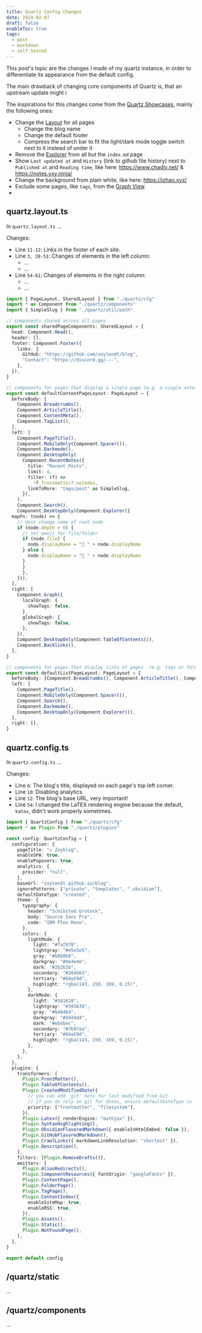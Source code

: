 ```yaml
---
title: Quartz Config Changes
date: 2024-02-07
draft: false
enableToc: true
tags:
  - post
  - markdown
  - self hosted
---
```

 
This post's topic are the changes I made of my quartz instance, in order to differentiate its appearance from the default config.

The main drawback of changing core components of Quartz is, that an upstream update might i

The inspirations for this changes come from the [Quartz Showcases](https://quartz.jzhao.xyz/showcase), mainly the following ones:

  - Change the [Layout](https://quartz.jzhao.xyz/layout) for all pages
	  - Change the blog name
	  - Change the default footer
	  - Compress the search bar to fit the light/dark mode toggle switch next to it instead of under it
  - Remove the [Explorer](https://quartz.jzhao.xyz/features/explorer) from all but the `index.md` page
  - Show `Last updated at` and `History` (link to github file history) next to `Published at` and `Reading time`, like here: https://www.chadly.net/ & https://notes.yxy.ninja/
  - Change the background from plain white, like here: https://jzhao.xyz/
  - Exclude some pages, like `tags`, from the [Graph View](https://quartz.jzhao.xyz/features/graph-view)
  - 

## quartz.layout.ts

In `quartz.layout.ts` ...

Changes:
   - Line `11-12`: Links in the footer of each site.
   - Line `3, 28-51`: Changes of elements in the left column:
      - ...
      - ...
   - Line `54-61`: Changes of elements in the right column:
      - ...
      - ...

```ts {3,11-12,28-51,54-61} title="quartz.layout.ts"
import { PageLayout, SharedLayout } from "./quartz/cfg"
import * as Component from "./quartz/components"
import { SimpleSlug } from "./quartz/util/path"

// components shared across all pages
export const sharedPageComponents: SharedLayout = {
  head: Component.Head(),
  header: [],
  footer: Component.Footer({
    links: {
      GitHub: "https://github.com/zoylendt/blog",
      "Contact": "https://discord.gg/---",
    },
  }),
}

// components for pages that display a single page (e.g. a single note)
export const defaultContentPageLayout: PageLayout = {
  beforeBody: [
    Component.Breadcrumbs(),
    Component.ArticleTitle(),
    Component.ContentMeta(),
    Component.TagList(),
  ],
  left: [
    Component.PageTitle(),
    Component.MobileOnly(Component.Spacer()),
    Component.Darkmode(),
	Component.DesktopOnly(
      Component.RecentNotes({
        title: "Recent Posts",
        limit: 4,
        filter: (f) =>
          !f.frontmatter?.noindex,
        linkToMore: "tags/post" as SimpleSlug,
      }),
    ),
    Component.Search(),
    Component.DesktopOnly(Component.Explorer({
  mapFn: (node) => {
    // dont change name of root node
    if (node.depth > 0) {
      // set emoji for file/folder
      if (node.file) {
        node.displayName = "📄 " + node.displayName
      } else {
        node.displayName = "📁 " + node.displayName
      }
      }
      },
    })),
  ],
  right: [
    Component.Graph({
      localGraph: {
        showTags: false,
      },
      globalGraph: {
        showTags: false,
      },
    }),
    Component.DesktopOnly(Component.TableOfContents()),
    Component.Backlinks(),
  ],
}

// components for pages that display lists of pages  (e.g. tags or folders)
export const defaultListPageLayout: PageLayout = {
  beforeBody: [Component.Breadcrumbs(), Component.ArticleTitle(), Component.ContentMeta()],
  left: [
    Component.PageTitle(),
    Component.MobileOnly(Component.Spacer()),
    Component.Search(),
    Component.Darkmode(),
    Component.DesktopOnly(Component.Explorer()),
  ],
  right: [],
}
```

## quartz.config.ts

In `quartz.config.ts` ...

Changes:
   - Line `6`: The blog's title, displayed on each page's top left corner.
   - Line `10`: Disabling analytics.
   - Line `12`: The blog's base URL, very important!
   - Line `54`: I changed the LaTEX rendering engine because the default, `katex`, didn't work properly sometimes.

```ts {6,10,12,54} title="quartz.config.ts"
import { QuartzConfig } from "./quartz/cfg"
import * as Plugin from "./quartz/plugins"

const config: QuartzConfig = {
  configuration: {
    pageTitle: "☣ Zoyblog",
    enableSPA: true,
    enablePopovers: true,
    analytics: {
      provider: "null",
    },
    baseUrl: "zoylendt.github.io/blog",
    ignorePatterns: ["private", "templates", ".obsidian"],
    defaultDateType: "created",
    theme: {
      typography: {
        header: "Schibsted Grotesk",
        body: "Source Sans Pro",
        code: "IBM Plex Mono",
      },
      colors: {
        lightMode: {
          light: "#faf8f8",
          lightgray: "#e5e5e5",
          gray: "#b8b8b8",
          darkgray: "#4e4e4e",
          dark: "#2b2b2b",
          secondary: "#284b63",
          tertiary: "#84a59d",
          highlight: "rgba(143, 159, 169, 0.15)",
        },
        darkMode: {
          light: "#161618",
          lightgray: "#393639",
          gray: "#646464",
          darkgray: "#d4d4d4",
          dark: "#ebebec",
          secondary: "#7b97aa",
          tertiary: "#84a59d",
          highlight: "rgba(143, 159, 169, 0.15)",
        },
      },
    },
  },
  plugins: {
    transformers: [
      Plugin.FrontMatter(),
      Plugin.TableOfContents(),
      Plugin.CreatedModifiedDate({
        // you can add 'git' here for last modified from Git
        // if you do rely on git for dates, ensure defaultDateType is 'modified'
        priority: ["frontmatter", "filesystem"],
      }),
      Plugin.Latex({ renderEngine: "mathjax" }),
      Plugin.SyntaxHighlighting(),
      Plugin.ObsidianFlavoredMarkdown({ enableInHtmlEmbed: false }),
      Plugin.GitHubFlavoredMarkdown(),
      Plugin.CrawlLinks({ markdownLinkResolution: "shortest" }),
      Plugin.Description(),
    ],
    filters: [Plugin.RemoveDrafts()],
    emitters: [
      Plugin.AliasRedirects(),
      Plugin.ComponentResources({ fontOrigin: "googleFonts" }),
      Plugin.ContentPage(),
      Plugin.FolderPage(),
      Plugin.TagPage(),
      Plugin.ContentIndex({
        enableSiteMap: true,
        enableRSS: true,
      }),
      Plugin.Assets(),
      Plugin.Static(),
      Plugin.NotFoundPage(),
    ],
  },
}

export default config
```

## /quartz/static

...

## /quartz/components

...